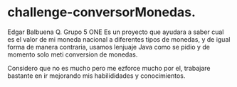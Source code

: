 # challenge-conversorMonedas.
Edgar Balbuena Q. Grupo 5 ONE
Es un proyecto que ayudara a saber cual es el valor de mi moneda nacional a diferentes tipos de monedas, y de igual forma de manera contraria, usamos lenjuaje Java como se pidio y de momento solo meti conversion de monedas. 

Considero que no es mucho pero me ezforce mucho por el, trabajare bastante en ir mejorando mis habilididades y conocimientos.

